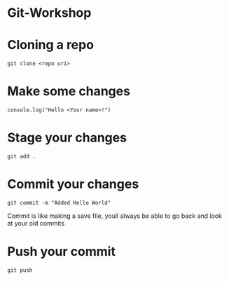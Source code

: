 # Git-Workshop

# Cloning a repo
```
git clone <repo uri>
```
# Make some changes
```
console.log("Hello <Your name>!")
```
# Stage your changes
```
git add .
```
# Commit your changes
```
git commit -m "Added Hello World"
```
Commit is like making a save file, youll always be able to go back and look at your old commits
# Push your commit
```
git push
```
